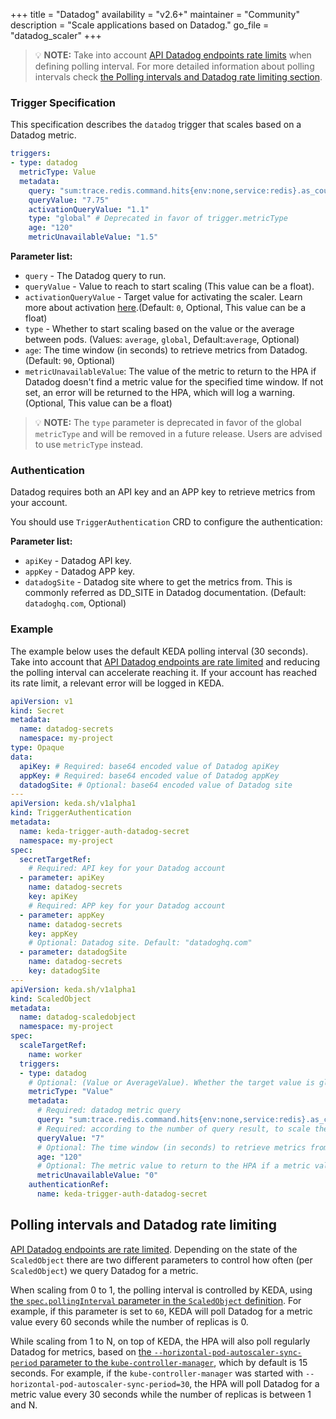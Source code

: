 +++
title = "Datadog"
availability = "v2.6+"
maintainer = "Community"
description = "Scale applications based on Datadog."
go_file = "datadog_scaler"
+++

> 💡 **NOTE:** Take into account [API Datadog endpoints rate
limits](https://docs.datadoghq.com/api/latest/rate-limits/) when defining
polling interval. For more detailed information about polling intervals check
[the Polling intervals and Datadog rate limiting
section](#polling-intervals-and-datadog-rate-limiting).

### Trigger Specification

This specification describes the `datadog` trigger that scales based on a Datadog metric.

```yaml
triggers:
- type: datadog
  metricType: Value
  metadata:
    query: "sum:trace.redis.command.hits{env:none,service:redis}.as_count()"
    queryValue: "7.75"
    activationQueryValue: "1.1"
    type: "global" # Deprecated in favor of trigger.metricType
    age: "120"
    metricUnavailableValue: "1.5"
```

**Parameter list:**

- `query` - The Datadog query to run.
- `queryValue` - Value to reach to start scaling (This value can be a float).
- `activationQueryValue` - Target value for activating the scaler. Learn more about activation [here](./../concepts/scaling-deployments.md#activating-and-scaling-thresholds).(Default: `0`, Optional, This value can be a float)
- `type` - Whether to start scaling based on the value or the average between pods. (Values: `average`, `global`, Default:`average`, Optional)
- `age`: The time window (in seconds) to retrieve metrics from Datadog. (Default: `90`, Optional)
- `metricUnavailableValue`: The value of the metric to return to the HPA if Datadog doesn't find a metric value for the specified time window. If not set, an error will be returned to the HPA, which will log a warning. (Optional, This value can be a float)

> 💡 **NOTE:** The `type` parameter is deprecated in favor of the global `metricType` and will be removed in a future release. Users are advised to use `metricType` instead.

### Authentication

Datadog requires both an API key and an APP key to retrieve metrics from your account.

You should use `TriggerAuthentication` CRD to configure the authentication:

**Parameter list:**
- `apiKey` - Datadog API key.
- `appKey` - Datadog APP key.
- `datadogSite` - Datadog site where to get the metrics from. This is commonly referred as DD_SITE in Datadog documentation. (Default: `datadoghq.com`, Optional)

### Example

The example below uses the default KEDA polling interval (30 seconds). Take into
account that [API Datadog endpoints are rate
limited](https://docs.datadoghq.com/api/latest/rate-limits/) and reducing the
polling interval can accelerate reaching it. If your account has reached its
rate limit, a relevant error will be logged in KEDA.

```yaml
apiVersion: v1
kind: Secret
metadata:
  name: datadog-secrets
  namespace: my-project
type: Opaque
data:
  apiKey: # Required: base64 encoded value of Datadog apiKey
  appKey: # Required: base64 encoded value of Datadog appKey
  datadogSite: # Optional: base64 encoded value of Datadog site
---
apiVersion: keda.sh/v1alpha1
kind: TriggerAuthentication
metadata:
  name: keda-trigger-auth-datadog-secret
  namespace: my-project
spec:
  secretTargetRef:
    # Required: API key for your Datadog account
  - parameter: apiKey
    name: datadog-secrets
    key: apiKey
    # Required: APP key for your Datadog account
  - parameter: appKey
    name: datadog-secrets
    key: appKey
    # Optional: Datadog site. Default: "datadoghq.com"
  - parameter: datadogSite
    name: datadog-secrets
    key: datadogSite
---
apiVersion: keda.sh/v1alpha1
kind: ScaledObject
metadata:
  name: datadog-scaledobject
  namespace: my-project
spec:
  scaleTargetRef:
    name: worker
  triggers:
  - type: datadog
    # Optional: (Value or AverageValue). Whether the target value is global or average per pod. Default: AverageValue
    metricType: "Value"
    metadata:
      # Required: datadog metric query
      query: "sum:trace.redis.command.hits{env:none,service:redis}.as_count()"
      # Required: according to the number of query result, to scale the TargetRef
      queryValue: "7"
      # Optional: The time window (in seconds) to retrieve metrics from Datadog. Default: 90
      age: "120"
      # Optional: The metric value to return to the HPA if a metric value wasn't found for the specified time window
      metricUnavailableValue: "0"
    authenticationRef:
      name: keda-trigger-auth-datadog-secret
```

## Polling intervals and Datadog rate limiting

[API Datadog endpoints are rate
limited](https://docs.datadoghq.com/api/latest/rate-limits/). Depending on the
state of the `ScaledObject` there are two different parameters to control how
often (per `ScaledObject`) we query Datadog for a metric.

When scaling from 0 to 1, the polling interval is controlled by KEDA, using [the
`spec.pollingInterval` parameter in the `ScaledObject`
definition](../concepts/scaling-deployments/#pollinginterval). For example, if
this parameter is set to `60`, KEDA will poll Datadog for a metric value every
60 seconds while the number of replicas is 0.

While scaling from 1 to N, on top of KEDA, the HPA will also poll regularly
Datadog for metrics, based on [the `--horizontal-pod-autoscaler-sync-period`
parameter to the
`kube-controller-manager`](https://kubernetes.io/docs/reference/command-line-tools-reference/kube-controller-manager/#options),
which by default is 15 seconds. For example, if the `kube-controller-manager`
was started with `--horizontal-pod-autoscaler-sync-period=30`, the HPA will poll
Datadog for a metric value every 30 seconds while the number of replicas is
between 1 and N.
